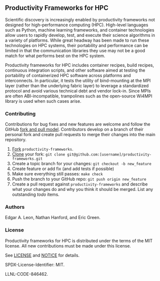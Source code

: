 ## Productivity Frameworks for HPC

Scientific discovery is increasingly enabled by productivity
frameworks not designed for high-performance computing
(HPC). High-level languages such as Python, machine learning
frameworks, and container technologies allow
users to rapidly develop, test, and execute their science algorithms
in a variety of platforms. While great headway has been made to run
these technologies on HPC systems, their portability and performance
can be limited in that the communication libraries they use may not be
a good match for what performs best on the HPC system. 

Productivity frameworks for HPC includes container recipes, build
recipes, continuous integration scripts, and other software aimed at
testing the portability of containerized HPC software across platforms
and interconnects. In particular, it tests the utility of
bind-mounting at the MPI layer (rather than the underlying fabric
layer) to leverage a standardized protocol and avoid various technical
debt and vendor lock-in. Since MPIs are often ABI-incompatible,
trampolines such as the open-source Wi4MPI library is used when such
cases arise.

<!---
### Getting started
--->

### Contributing 

Contributions for bug fixes and new features are welcome and follow
the GitHub
[fork and pull model](https://docs.github.com/en/github/collaborating-with-issues-and-pull-requests/about-collaborative-development-models).
Contributors develop on a branch of their personal fork and create
pull requests to merge their changes into the main repository. 


1. [Fork](https://help.github.com/en/github/getting-started-with-github/fork-a-repo) `productivity-frameworks`.
2. [Clone](https://help.github.com/en/github/getting-started-with-github/fork-a-repo#keep-your-fork-synced)
your fork: `git clone git@github.com:[username]/productivity-frameworks.git`
3. Create a topic branch for your changes: `git checkout -b new_feature`
4. Create feature or add fix (and add tests if possible)
5. Make sure everything still passes: `make check`
6. Push the branch to your GitHub repo: `git push origin new_feature`
7. Create a pull request against `productivity-frameworks` and describe what your changes do and why you think it should be merged. List any
outstanding *todo* items. 


### Authors

Edgar A. Leon, Nathan Hanford, and Eric Green.


### License

Productivity frameworks for HPC is distributed under the terms of the
MIT license. All new contributions must be made under this license. 

See [LICENSE](LICENSE) and [NOTICE](NOTICE) for details.

SPDX-License-Identifier: MIT.

LLNL-CODE-846462.
